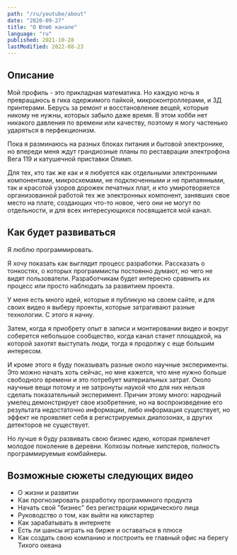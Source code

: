```yaml
---
path: "/ru/youtube/about"
date: "2020-09-27"
title: "О Ютюб канале"
language: "ru"
published: 2021-10-28
lastModified: 2022-08-23
---
```



## Описание

Мой профиль - это прикладная математика. Но каждую ночь я превращаюсь в гика одержимого пайкой, микроконтроллерами, и 3Д принтерами. Берусь за ремонт и восстановление вещей, которые никому не нужны, которых забыло даже время. В этом хобби нет никакого давления по времени или качеству, поэтому я могу частенько ударяться в перфекционизм.

Пока я разминаюсь на разных блоках питания и бытовой электронике, но впереди меня ждут грандиозные планы по реставрации электрофона Вега 119 и катушечной приставки Олимп.

Для тех, кто так же как и я любуется как отдельными электронными компонентами, микросхемами, не подключенными и не припаянными, так и красотой узоров дорожек печатных плат, и кто умиротворяется организованной работой тех же электронных компонент, занявших свое место на плате, создающих что-то новое, чего они не могут по отдельности, и для всех интересующихся посвящается мой канал.


## Как будет развиваться

Я люблю программировать.

Я хочу показать как выглядит процесс разработки.
Рассказать о тонкостях, о которых программисты постоянно думают, но чего не видят пользователи. 
Разработчикам будет интересно сравнить их процесс или просто наблюдать за развитием проекта. 

У меня есть много идей, которые я публикую на своем сайте, и для своих видео я выберу проекты, которые затрагивают разные технологии.
С этого я начну. 

Затем, когда я приобрету опыт в записи и монтировании видео и вокруг соберется небольшое сообщество, когда канал станет площадкой, 
на которой захотят выступать люди, тогда я продолжу с еще большим интересом.

И кроме этого я буду показывать разные около научные эксперименты. 
Это можно начать хоть сейчас, но мне кажется, что мне нужно больше свободного времени и это потребует материальных затрат. 
Около научные вещи потому и не затронуты наукой что для них нельзя сделать показательный эксперимент. 
Причин этому много: народный умелец демонстрирует свое изобретение, но на воспроизведение его результата недостаточно информации, 
либо информация существует, но эффект не проявляет себя в регистрируемых диапозонах, а других детекторов не существует.

Но лучше я буду развивать свою бизнес идею, которая привлечет молодое поколение в деревни. 
Колхозы полные хипстеров, полность программируемые комбайнеры.


## Возможные сюжеты следующих видео

- О жизни и развитии
- Как прогнозировать разработку программного продукта
- Начать свой "бизнес" без регистрации юридического лица
- Руководство о том, как выйти на кикстартер
- Как зарабатывать в интернете
- Есть ли шансы играть на бирже и оставаться в плюсе
- Как создать свою компанию и построить ее главный офис на берегу Тихого океана

